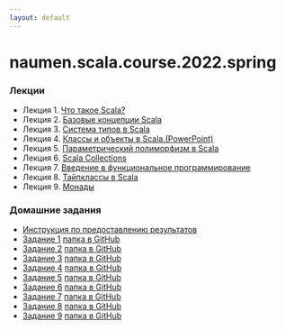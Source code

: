 ```yaml
---
layout: default
---
```

# naumen.scala.course.2022.spring

### Лекции

* Лекция 1. [Что такое Scala?](lectures/scala_lecture_1.html)
* Лекция 2. [Базовые концепции Scala](lectures/scala_lecture_2.html)
* Лекция 3. [Система типов в Scala](lectures/scala_lecture_3.html)
* Лекция 4. [Классы и объекты в Scala.(PowerPoint)](lectures/scala_lecture_4.pptx)
* Лекция 5. [Параметрический полиморфизм в Scala](lectures/scala_lecture_5.html)
* Лекция 6. [Scala Collections](lectures/scala_lecture_6/index.html)
* Лекция 7. [Введение в функциональное программирование](lectures/scala_lecture_7.html)
* Лекция 8. [Тайпклассы в Scala](lectures/scala_lecture_8.html)
* Лекция 9. [Монады](lectures/scala_lecture_9.html)

### Домашние задания
* [Инструкция по предоставлению результатов](https://github.com/naumen-student/naumen.scala.course.2022.spring#%D0%BF%D1%80%D0%B5%D0%B4%D0%BE%D1%81%D1%82%D0%B0%D0%B2%D0%BB%D0%B5%D0%BD%D0%B8%D0%B5-%D1%80%D0%B5%D0%B7%D1%83%D0%BB%D1%8C%D1%82%D0%B0%D1%82%D0%BE%D0%B2)
* [Задание 1](homeworks/homework_1/homework_1.md) [папка в GitHub](https://github.com/naumen-student/naumen.scala.course.2022.spring/tree/master/homeworks/homework_1)
* [Задание 2](homeworks/homework_2/homework_2.md) [папка в GitHub](https://github.com/naumen-student/naumen.scala.course.2022.spring/tree/master/homeworks/homework_2)
* [Задание 3](homeworks/homework_3/homework_3.md) [папка в GitHub](https://github.com/naumen-student/naumen.scala.course.2022.spring/tree/master/homeworks/homework_3)
* [Задание 4](homeworks/homework_4/homework_4.md) [папка в GitHub](https://github.com/naumen-student/naumen.scala.course.2022.spring/tree/master/homeworks/homework_4)
* [Задание 5](homeworks/homework_5/homework_5.md) [папка в GitHub](https://github.com/naumen-student/naumen.scala.course.2022.spring/tree/master/homeworks/homework_5)
* [Задание 6](homeworks/homework_6/homework_6.md) [папка в GitHub](https://github.com/naumen-student/naumen.scala.course.2022.spring/tree/master/homeworks/homework_6)
* [Задание 7](homeworks/homework_7/homework_7.md) [папка в GitHub](https://github.com/naumen-student/naumen.scala.course.2022.spring/tree/master/homeworks/homework_7)
* [Задание 8](homeworks/homework_8/homework_8.md) [папка в GitHub](https://github.com/naumen-student/naumen.scala.course.2022.spring/tree/master/homeworks/homework_8)
* [Задание 9](homeworks/homework_9/homework_9.md) [папка в GitHub](https://github.com/naumen-student/naumen.scala.course.2021.spring/tree/master/homeworks/homework_9)